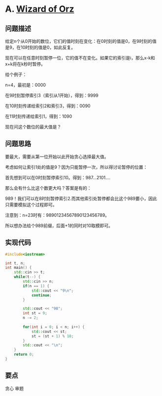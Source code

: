 # A. [Wizard of Orz](https://codeforces.com/contest/1467/problem/A)

## 问题描述

给定n个从0开始的数位，它们的值时刻在变化：在0时刻的值是0，在9时刻的值是9，在10时刻的值是0，如此反复。

现在可以在任意时刻暂停一位，它的值不在变化。如果它的索引是i，那么x-k和x+k将在k秒时暂停。



给个例子：

n=4，最初是：0000



在9时刻暂停索引3（索引从1开始），得到：9999

在10时刻传递给索引2和索引3，得到：0090

在11时刻传递给索引1，得到：1090



现在问这个数位的最大值是？

## 问题思路

要最大，需要从第一位开始以此开始贪心选择最大值。

考虑如何让索引1处的值是9？因为只能暂停一次，所以得讨论暂停的位置：



首先想到可以在0时刻暂停索引10。得到：987...2101....

那么会有什么比这个数更大吗？答案是有的：

989！我们可以在8时刻暂停索引2.而其他索引处暂停都会比这个989要小，因此只需要模拟这个过程即可。



注意到：n=23时有：98901234567890123456789。

所以想办法给个989前缀，后面+1的同时对10取模即可。

## 实现代码

```c++
#include<iostream>

int t, n;
int main() {
	std::cin >> t;
	while(t--) {
		std::cin >> n;
		if(n == 1) {
			std::cout << "9\n";
			continue;
		}

		std::cout << "98";
		int st = 9;
		n -= 2;
		
		for(int i = 0; i < n; i++) {
			std::cout << st;
			st = (st + 1) % 10;
		}
		std::cout << "\n";
	}
	return 0;
}
```

## 要点

贪心 审题